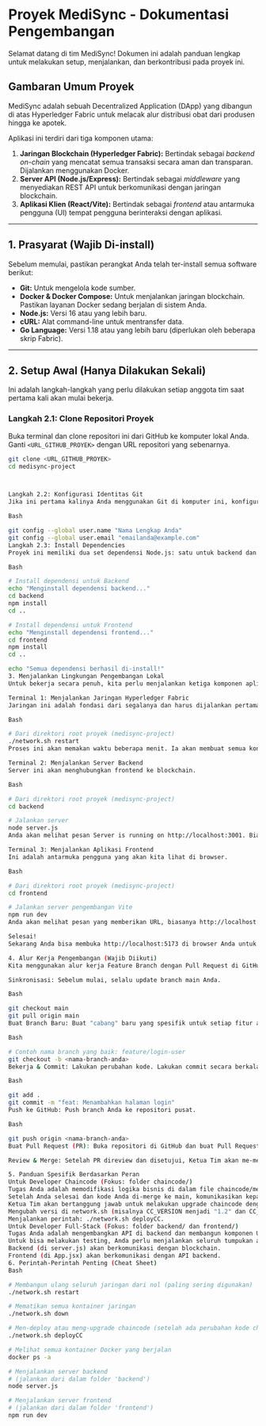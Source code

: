 # Proyek MediSync - Dokumentasi Pengembangan

Selamat datang di tim MediSync! Dokumen ini adalah panduan lengkap untuk melakukan setup, menjalankan, dan berkontribusi pada proyek ini.

## Gambaran Umum Proyek

MediSync adalah sebuah Decentralized Application (DApp) yang dibangun di atas Hyperledger Fabric untuk melacak alur distribusi obat dari produsen hingga ke apotek.

Aplikasi ini terdiri dari tiga komponen utama:
1.  **Jaringan Blockchain (Hyperledger Fabric):** Bertindak sebagai *backend on-chain* yang mencatat semua transaksi secara aman dan transparan. Dijalankan menggunakan Docker.
2.  **Server API (Node.js/Express):** Bertindak sebagai *middleware* yang menyediakan REST API untuk berkomunikasi dengan jaringan blockchain.
3.  **Aplikasi Klien (React/Vite):** Bertindak sebagai *frontend* atau antarmuka pengguna (UI) tempat pengguna berinteraksi dengan aplikasi.

---

## 1. Prasyarat (Wajib Di-install)

Sebelum memulai, pastikan perangkat Anda telah ter-install semua software berikut:

* **Git:** Untuk mengelola kode sumber.
* **Docker & Docker Compose:** Untuk menjalankan jaringan blockchain. Pastikan layanan Docker sedang berjalan di sistem Anda.
* **Node.js:** Versi 16 atau yang lebih baru.
* **cURL:** Alat command-line untuk mentransfer data.
* **Go Language:** Versi 1.18 atau yang lebih baru (diperlukan oleh beberapa skrip Fabric).

---

## 2. Setup Awal (Hanya Dilakukan Sekali)

Ini adalah langkah-langkah yang perlu dilakukan setiap anggota tim saat pertama kali akan mulai bekerja.

### Langkah 2.1: Clone Repositori Proyek

Buka terminal dan clone repositori ini dari GitHub ke komputer lokal Anda. Ganti `<URL_GITHUB_PROYEK>` dengan URL repositori yang sebenarnya.

```bash
git clone <URL_GITHUB_PROYEK>
cd medisync-project



Langkah 2.2: Konfigurasi Identitas Git
Jika ini pertama kalinya Anda menggunakan Git di komputer ini, konfigurasikan nama dan email Anda. Gunakan email yang sama dengan akun GitHub Anda.

Bash

git config --global user.name "Nama Lengkap Anda"
git config --global user.email "emailanda@example.com"
Langkah 2.3: Install Dependencies
Proyek ini memiliki dua set dependensi Node.js: satu untuk backend dan satu untuk frontend. Kita perlu menginstall keduanya.

Bash

# Install dependensi untuk Backend
echo "Menginstall dependensi backend..."
cd backend
npm install
cd ..

# Install dependensi untuk Frontend
echo "Menginstall dependensi frontend..."
cd frontend
npm install
cd ..

echo "Semua dependensi berhasil di-install!"
3. Menjalankan Lingkungan Pengembangan Lokal
Untuk bekerja secara penuh, kita perlu menjalankan ketiga komponen aplikasi secara bersamaan. Ini membutuhkan 3 jendela terminal yang berjalan secara paralel.

Terminal 1: Menjalankan Jaringan Hyperledger Fabric
Jaringan ini adalah fondasi dari segalanya dan harus dijalankan pertama kali.

Bash

# Dari direktori root proyek (medisync-project)
./network.sh restart
Proses ini akan memakan waktu beberapa menit. Ia akan membuat semua kontainer Docker (peer, orderer), membuat channel, dan men-deploy chaincode. Biarkan terminal ini tetap berjalan di background.

Terminal 2: Menjalankan Server Backend
Server ini akan menghubungkan frontend ke blockchain.

Bash

# Dari direktori root proyek (medisync-project)
cd backend

# Jalankan server
node server.js
Anda akan melihat pesan Server is running on http://localhost:3001. Biarkan terminal ini tetap berjalan.

Terminal 3: Menjalankan Aplikasi Frontend
Ini adalah antarmuka pengguna yang akan kita lihat di browser.

Bash

# Dari direktori root proyek (medisync-project)
cd frontend

# Jalankan server pengembangan Vite
npm run dev
Anda akan melihat pesan yang memberikan URL, biasanya http://localhost:5173.

Selesai!
Sekarang Anda bisa membuka http://localhost:5173 di browser Anda untuk melihat dan berinteraksi dengan aplikasi MediSync.

4. Alur Kerja Pengembangan (Wajib Diikuti)
Kita menggunakan alur kerja Feature Branch dengan Pull Request di GitHub.

Sinkronisasi: Sebelum mulai, selalu update branch main Anda.

Bash

git checkout main
git pull origin main
Buat Branch Baru: Buat "cabang" baru yang spesifik untuk setiap fitur atau perbaikan. Jangan pernah bekerja langsung di branch main.

Bash

# Contoh nama branch yang baik: feature/login-user
git checkout -b <nama-branch-anda>
Bekerja & Commit: Lakukan perubahan kode. Lakukan commit secara berkala dengan pesan yang jelas.

Bash

git add .
git commit -m "feat: Menambahkan halaman login"
Push ke GitHub: Push branch Anda ke repositori pusat.

Bash

git push origin <nama-branch-anda>
Buat Pull Request (PR): Buka repositori di GitHub dan buat Pull Request dari branch Anda ke branch main. Beri judul dan deskripsi yang jelas. Minta review dari Ketua Tim.

Review & Merge: Setelah PR direview dan disetujui, Ketua Tim akan me-merge PR tersebut ke main.

5. Panduan Spesifik Berdasarkan Peran
Untuk Developer Chaincode (Fokus: folder chaincode/)
Tugas Anda adalah memodifikasi logika bisnis di dalam file chaincode/medisync/javascript/lib/medisync.js.
Setelah Anda selesai dan kode Anda di-merge ke main, komunikasikan kepada Ketua Tim.
Ketua Tim akan bertanggung jawab untuk melakukan upgrade chaincode dengan cara:
Mengubah versi di network.sh (misalnya CC_VERSION menjadi "1.2" dan CC_SEQUENCE menjadi "3").
Menjalankan perintah: ./network.sh deployCC.
Untuk Developer Full-Stack (Fokus: folder backend/ dan frontend/)
Tugas Anda adalah mengembangkan API di backend dan membangun komponen UI di frontend.
Untuk bisa melakukan testing, Anda perlu menjalankan seluruh tumpukan aplikasi (Jaringan Fabric, Backend, Frontend) di komputer lokal Anda seperti yang dijelaskan pada Bagian 3.
Backend (di server.js) akan berkomunikasi dengan blockchain.
Frontend (di App.jsx) akan berkomunikasi dengan API backend.
6. Perintah-Perintah Penting (Cheat Sheet)
Bash

# Membangun ulang seluruh jaringan dari nol (paling sering digunakan)
./network.sh restart

# Mematikan semua kontainer jaringan
./network.sh down

# Men-deploy atau meng-upgrade chaincode (setelah ada perubahan kode chaincode)
./network.sh deployCC

# Melihat semua kontainer Docker yang berjalan
docker ps -a

# Menjalankan server backend
# (jalankan dari dalam folder 'backend')
node server.js

# Menjalankan server frontend
# (jalankan dari dalam folder 'frontend')
npm run dev
